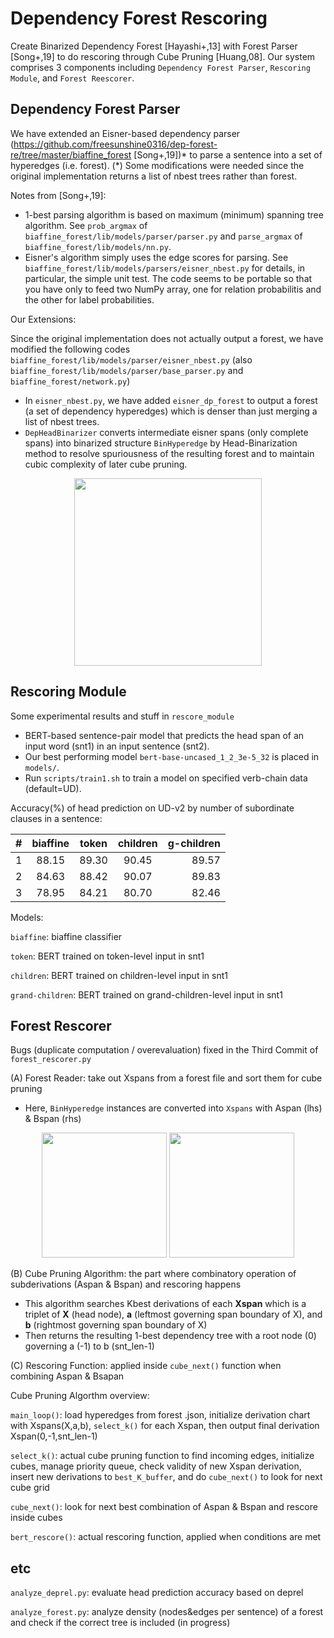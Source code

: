 # Dependency Forest Rescoring
Create Binarized Dependency Forest [Hayashi+,13] with Forest Parser [Song+,19] to do rescoring through Cube Pruning [Huang,08].
Our system comprises 3 components including `Dependency Forest Parser`, `Rescoring Module`, and `Forest Reescorer`.

## Dependency Forest Parser
We have extended an Eisner-based dependency parser (https://github.com/freesunshine0316/dep-forest-re/tree/master/biaffine_forest [Song+,19])* to parse a sentence into a set of hyperedges (i.e. forest).
(*) Some modifications were needed since the original implementation returns a list of nbest trees rather than forest.

Notes from [Song+,19]:
* 1-best parsing algorithm is based on maximum (minimum) spanning tree
  algorithm. See `prob_argmax` of `biaffine_forest/lib/models/parser/parser.py` and
  `parse_argmax` of `biaffine_forest/lib/models/nn.py`.
* Eisner's algorithm simply uses the edge scores for parsing. See
  `biaffine_forest/lib/models/parsers/eisner_nbest.py` for details, in particular, the simple
  unit test. The code seems to be portable so that you have only to feed two
  NumPy array, one for relation probabilitis and the other for label
  probabilities. 

Our Extensions:

Since the original implementation does not actually output a forest, we have modified the following codes `biaffine_forest/lib/models/parser/eisner_nbest.py` (also `biaffine_forest/lib/models/parser/base_parser.py` and `biaffine_forest/network.py`)

* In `eisner_nbest.py`, we have added `eisner_dp_forest` to output a forest (a set of dependency hyperedges) which is denser than just merging a list of nbest trees.
* `DepHeadBinarizer` converts intermediate eisner spans (only complete spans) into binarized structure `BinHyperedge` by Head-Binarization method to resolve spuriousness of the resulting forest and to maintain cubic complexity of later cube pruning.

<p align="center">
<img src="https://github.com/yama-yuki/dep-forest-complex/assets/43964651/961a3bc6-a505-4be3-a024-b480f67d0908" height="300px" />
</p>

## Rescoring Module
Some experimental results and stuff in `rescore_module`
* BERT-based sentence-pair model that predicts the head span of an input word (snt1) in an input sentence (snt2).
* Our best performing model `bert-base-uncased_1_2_3e-5_32` is placed in `models/`.
* Run `scripts/train1.sh` to train a model on specified verb-chain data (default=UD).

Accuracy(%) of head prediction on UD-v2 by number of subordinate clauses in a sentence:

| # | biaffine | token | children | g-children |
|:---|:---:|:---:|:---:|---:|
| 1 | 88.15 | 89.30 | 90.45 | 89.57 |
| 2 | 84.63 | 88.42 | 90.07 | 89.83 |
| 3 | 78.95 | 84.21 | 80.70 | 82.46 |

Models:

`biaffine`: biaffine classifier

`token`: BERT trained on token-level input in snt1

`children`: BERT trained on children-level input in snt1

`grand-children`: BERT trained on grand-children-level input in snt1

## Forest Rescorer
Bugs (duplicate computation / overevaluation) fixed in the Third Commit of `forest_rescorer.py`

(A) Forest Reader: take out Xspans from a forest file and sort them for cube pruning
* Here, `BinHyperedge` instances are converted into `Xspans` with Aspan (lhs) & Bspan (rhs)
<p align="center">
<img src="https://github.com/yama-yuki/dep-forest-complex/assets/43964651/0a19ca5c-f17c-4934-bd9a-983577c14b5b" height="200px" />
<img src="https://github.com/yama-yuki/dep-forest-complex/assets/43964651/df6f479e-cd49-4f90-bed9-97e5aa6d774c" height="200px" />
</p>

(B) Cube Pruning Algorithm: the part where combinatory operation of subderivations (Aspan & Bspan) and rescoring happens

* This algorithm searches Kbest derivations of each **Xspan** which is a triplet of **X** (head node), **a** (leftmost governing span boundary of X), and **b** (rightmost governing span boundary of X)
* Then returns the resulting 1-best dependency tree with a root node (0) governing a (-1) to b (snt_len-1)

(C) Rescoring Function: applied inside `cube_next()` function when combining Aspan & Bsapan

Cube Pruning Algorthm overview:

`main_loop()`: load hyperedges from forest .json, initialize derivation chart with Xspans(X,a,b), `select_k()` for each Xspan, then output final derivation Xspan(0,-1,snt_len-1)

`select_k()`: actual cube pruning function to find incoming edges, initialize cubes, manage priority queue, check validity of new Xspan derivation, insert new derivations to `best_K_buffer`, and do `cube_next()` to look for next cube grid

`cube_next()`: look for next best combination of Aspan & Bspan and rescore inside cubes

`bert_rescore()`: actual rescoring function, applied when conditions are met

## etc
`analyze_deprel.py`: evaluate head prediction accuracy based on deprel

`analyze_forest.py`: analyze density (nodes&edges per sentence) of a forest and check if the correct tree is included (in progress)




